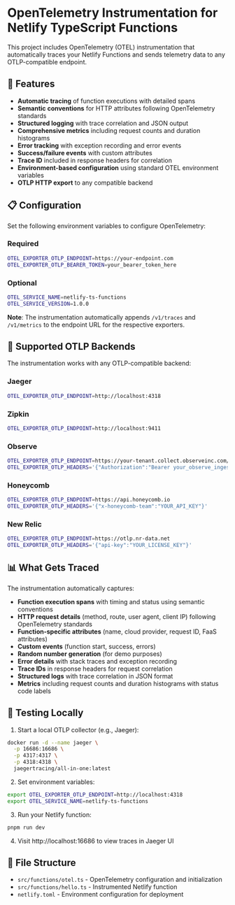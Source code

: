 # OpenTelemetry Instrumentation for Netlify TypeScript Functions

This project includes OpenTelemetry (OTEL) instrumentation that automatically traces your Netlify Functions and sends telemetry data to any OTLP-compatible endpoint.

## 🚀 Features

- **Automatic tracing** of function executions with detailed spans
- **Semantic conventions** for HTTP attributes following OpenTelemetry standards
- **Structured logging** with trace correlation and JSON output
- **Comprehensive metrics** including request counts and duration histograms
- **Error tracking** with exception recording and error events
- **Success/failure events** with custom attributes
- **Trace ID** included in response headers for correlation
- **Environment-based configuration** using standard OTEL environment variables
- **OTLP HTTP export** to any compatible backend

## 📋 Configuration

Set the following environment variables to configure OpenTelemetry:

### Required

```bash
OTEL_EXPORTER_OTLP_ENDPOINT=https://your-endpoint.com
OTEL_EXPORTER_OTLP_BEARER_TOKEN=your_bearer_token_here
```

### Optional

```bash
OTEL_SERVICE_NAME=netlify-ts-functions
OTEL_SERVICE_VERSION=1.0.0
```

**Note**: The instrumentation automatically appends `/v1/traces` and `/v1/metrics` to the endpoint URL for the respective exporters.

## 🔧 Supported OTLP Backends

The instrumentation works with any OTLP-compatible backend:

### Jaeger

```bash
OTEL_EXPORTER_OTLP_ENDPOINT=http://localhost:4318
```

### Zipkin

```bash
OTEL_EXPORTER_OTLP_ENDPOINT=http://localhost:9411
```

### Observe

```bash
OTEL_EXPORTER_OTLP_ENDPOINT=https://your-tenant.collect.observeinc.com/v2/otel
OTEL_EXPORTER_OTLP_HEADERS='{"Authorization":"Bearer your_observe_ingest_token_here","x-observe-target-package":"Tracing"}'
```

### Honeycomb

```bash
OTEL_EXPORTER_OTLP_ENDPOINT=https://api.honeycomb.io
OTEL_EXPORTER_OTLP_HEADERS='{"x-honeycomb-team":"YOUR_API_KEY"}'
```

### New Relic

```bash
OTEL_EXPORTER_OTLP_ENDPOINT=https://otlp.nr-data.net
OTEL_EXPORTER_OTLP_HEADERS='{"api-key":"YOUR_LICENSE_KEY"}'
```

## 📊 What Gets Traced

The instrumentation automatically captures:

- **Function execution spans** with timing and status using semantic conventions
- **HTTP request details** (method, route, user agent, client IP) following OpenTelemetry standards
- **Function-specific attributes** (name, cloud provider, request ID, FaaS attributes)
- **Custom events** (function start, success, errors)
- **Random number generation** (for demo purposes)
- **Error details** with stack traces and exception recording
- **Trace IDs** in response headers for request correlation
- **Structured logs** with trace correlation in JSON format
- **Metrics** including request counts and duration histograms with status code labels

## 🧪 Testing Locally

1. Start a local OTLP collector (e.g., Jaeger):

```bash
docker run -d --name jaeger \
  -p 16686:16686 \
  -p 4317:4317 \
  -p 4318:4318 \
  jaegertracing/all-in-one:latest
```

2. Set environment variables:

```bash
export OTEL_EXPORTER_OTLP_ENDPOINT=http://localhost:4318
export OTEL_SERVICE_NAME=netlify-ts-functions
```

3. Run your Netlify function:

```bash
pnpm run dev
```

4. Visit http://localhost:16686 to view traces in Jaeger UI

## 📁 File Structure

- `src/functions/otel.ts` - OpenTelemetry configuration and initialization
- `src/functions/hello.ts` - Instrumented Netlify function
- `netlify.toml` - Environment configuration for deployment

